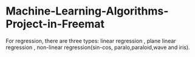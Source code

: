 # Machine-Learning-Algorithms-Project-in-Freemat
For regression, there are three types: linear regression , plane linear regression , non-linear regression(sin-cos, paralo,paraloid,wave and iris). 
